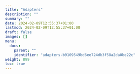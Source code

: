 ```yaml
---
title: "Adapters"
description: ""
summary: ""
date: 2024-02-09T12:55:37+01:00
lastmod: 2024-02-09T12:55:37+01:00
draft: false
images: []
menu:
  docs:
    parent: ""
    identifier: "adapters-b9109549bd6ee724db3f58a2da0be22c"
weight: 899
toc: true
---
```


